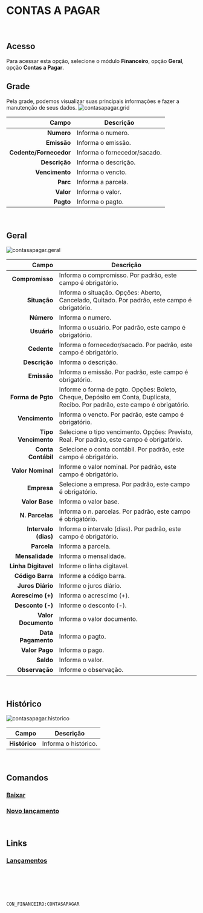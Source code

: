 # CONTAS A PAGAR
<br>

## Acesso
Para acessar esta opção, selecione o módulo **Financeiro**, opção **Geral**, opção **Contas a Pagar**.
<br>

## Grade
Pela grade, podemos visualizar suas principais informações e fazer a manutenção de seus dados.
![contasapagar.grid](https://raw.githubusercontent.com/netforcews/docs-siscom/master/financeiro/imagens/contasapagar.grid.png)

Campo | Descrição
--:|---
**Numero** | Informa o numero.
**Emissão** | Informa o emissão.
**Cedente/Fornecedor** | Informa o fornecedor/sacado.
**Descrição** | Informa o descrição.
**Vencimento** | Informa o vencto.
**Parc** | Informa a parcela.
**Valor** | Informa o valor.
**Pagto** | Informa o pagto.
<br>

## Geral
![contasapagar.geral](https://raw.githubusercontent.com/netforcews/docs-siscom/master/financeiro/imagens/contasapagar.geral.png)

Campo | Descrição
--:|---
**Compromisso** | Informa o compromisso. Por padrão, este campo é obrigatório.
**Situação** | Informa o situação. Opções: Aberto, Cancelado, Quitado. Por padrão, este campo é obrigatório.
**Número** | Informa o numero.
**Usuário** | Informa o usuário. Por padrão, este campo é obrigatório.
**Cedente** | Informa o fornecedor/sacado. Por padrão, este campo é obrigatório.
**Descrição** | Informa o descrição.
**Emissão** | Informa o emissão. Por padrão, este campo é obrigatório.
**Forma de Pgto** | Informe o forma de pgto. Opções: Boleto, Cheque, Depósito em Conta, Duplicata, Recibo. Por padrão, este campo é obrigatório.
**Vencimento** | Informa o vencto. Por padrão, este campo é obrigatório.
**Tipo Vencimento** | Selecione o tipo vencimento. Opções: Previsto, Real. Por padrão, este campo é obrigatório.
**Conta Contábil** | Selecione o conta contábil. Por padrão, este campo é obrigatório.
**Valor Nominal** | Informe o valor nominal. Por padrão, este campo é obrigatório.
**Empresa** | Selecione a empresa. Por padrão, este campo é obrigatório.
**Valor Base** | Informa o valor base.
**N. Parcelas** | Informa o n. parcelas. Por padrão, este campo é obrigatório.
**Intervalo (dias)** | Informa o intervalo (dias). Por padrão, este campo é obrigatório.
**Parcela** | Informa a parcela.
**Mensalidade** | Informa o mensalidade.
**Linha Digitavel** | Informe o linha digitavel.
**Código Barra** | Informe a código barra.
**Juros Diário** | Informe o juros diário.
**Acrescimo (+)** | Informa o acrescimo (+).
**Desconto (-)** | Informe o desconto (-).
**Valor Documento** | Informa o valor documento.
**Data Pagamento** | Informa o pagto.
**Valor Pago** | Informa o pago.
**Saldo** | Informa o valor.
**Observação** | Informe o observação.
<br>

## Histórico
![contasapagar.historico](https://raw.githubusercontent.com/netforcews/docs-siscom/master/financeiro/imagens/contasapagar.historico.png)

Campo | Descrição
--:|---
**Histórico** | Informa o histórico.
<br>

## Comandos
### [Baixar](/geral/financeiro-baixa-coletiva.md)
### [Novo lançamento](/geral/cpagar-novotitulo.md)
<br>

## Links
### [Lançamentos](/geral/financeirolancamentos.md)
<br>
<br>
<br>
<br>

```CON_FINANCEIRO:CONTASAPAGAR```
